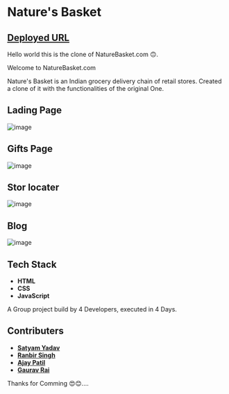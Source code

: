 # Nature's Basket


## [Deployed URL](https://golden-figolla-81a3b0.netlify.app)

Hello world this is the clone of NatureBasket.com 🙃.

Welcome to NatureBasket.com

Nature's Basket is an Indian grocery delivery chain of retail stores.
Created a clone of it with the functionalities of the original One.

## Lading Page 


![image](https://user-images.githubusercontent.com/103804433/204324502-8046b9ae-63b2-4628-bc6e-ab43b15dcc33.png)



## Gifts Page


![image](https://user-images.githubusercontent.com/103804433/204325081-7c531eab-ac2f-4a41-b753-e93292a041be.png)


## Stor locater


![image](https://user-images.githubusercontent.com/103804433/204325462-3e439d39-7fd8-4b5e-bdf3-04725727f1de.png)

## Blog

![image](https://user-images.githubusercontent.com/103804433/204326043-92505f0c-a7d0-4e64-b1cc-19c3b2c86688.png)




## Tech Stack 
- **HTML**
- **CSS**
- **JavaScript**




A Group project build by 4 Developers, executed in 4 Days.

## Contributers
- **[Satyam Yadav](https://github.com/iamsatyamyadav)**
- **[Ranbir Singh](https://github.com/sranbir392)**
- **[Ajay Patil](https://github.com/ajaypatil1720)**
- **[Gaurav Rai](https://github.com/gauravrai2783)**

Thanks for Comming 😍😊....
